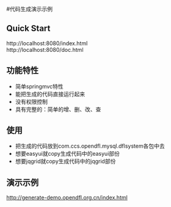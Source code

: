 #代码生成演示示例

## Quick Start
http://localhost:8080/index.html  
http://localhost:8080/doc.html


## 功能特性
* 简单springmvc特性
* 能把生成的代码直接运行起来
* 没有权限控制
* 具有完整的：简单的增、删、改、查

## 使用
* 把生成的代码放到com.ccs.opendfl.mysql.dflsystem各包中去
* 想要easyui就copy生成代码中的easyui部份
* 想要jqgrid就copy生成代码中的jqgrid部份

## 演示示例
http://generate-demo.opendfl.org.cn/index.html